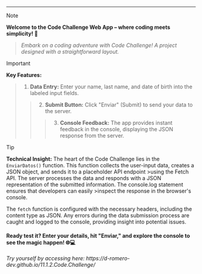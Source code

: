 ----------------------------------------------------------------
>[!NOTE]
>**Welcome to the Code Challenge Web App – where coding meets simplicity! 🚀**
>>*Embark on a coding adventure with Code Challenge! A project designed with a straightforward layout.*

>[!IMPORTANT]
>**Key Features:**
>>1. **Data Entry:** Enter your name, last name, and date of birth into the labeled input fields.
>>>2. **Submit Button:** Click "Enviar" (Submit) to send your data to the server.
>>>>3. **Console Feedback:** The app provides instant feedback in the console, displaying the JSON response from the server.

>[!TIP]
>**Technical Insight:**
>The heart of the Code Challenge lies in the `EnviarDatos()` function. This function collects the user-input data, creates a JSON object, and sends it to a placeholder API endpoint >using the Fetch API. The server processes the data and responds with a JSON representation of the submitted information. The console.log statement ensures that developers can easily >inspect the response in the browser's console.
>
>The `fetch` function is configured with the necessary headers, including the content type as JSON. Any errors during the data submission process are caught and logged to the console, providing insight into potential issues.

<h4>Ready test it? Enter your details, hit "Enviar," and explore the console to see the magic happen! 🌐💻</h4>


<h6><i>Try yourself by accessing here: https://d-romero-dev.github.io/11.1.2.Code.Challenge/</i></h6>
